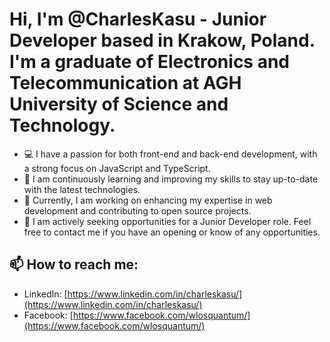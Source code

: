# Hi, I'm @CharlesKasu - Junior Developer based in Krakow, Poland. I'm a graduate of Electronics and Telecommunication at AGH University of Science and Technology.

- 💻 I have a passion for both front-end and back-end development, with a strong focus on JavaScript and TypeScript.
- 🌱 I am continuously learning and improving my skills to stay up-to-date with the latest technologies.
- 🚀 Currently, I am working on enhancing my expertise in web development and contributing to open source projects.
- 👀 I am actively seeking opportunities for a Junior Developer role. Feel free to contact me if you have an opening or know of any opportunities.

## 📫 How to reach me:
- LinkedIn: [https://www.linkedin.com/in/charleskasu/](https://www.linkedin.com/in/charleskasu/)
- Facebook: [https://www.facebook.com/wlosquantum/](https://www.facebook.com/wlosquantum/)
